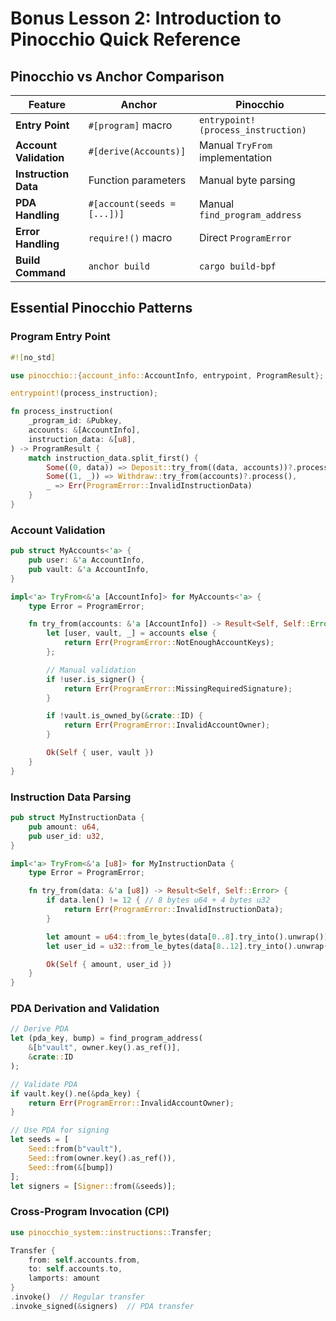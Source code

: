 # Bonus Lesson 2: Introduction to Pinocchio Quick Reference

## Pinocchio vs Anchor Comparison

| Feature | Anchor | Pinocchio |
|-------------|------------|---------------|
| **Entry Point** | `#[program]` macro | `entrypoint!(process_instruction)` |
| **Account Validation** | `#[derive(Accounts)]` | Manual `TryFrom` implementation |
| **Instruction Data** | Function parameters | Manual byte parsing |
| **PDA Handling** | `#[account(seeds = [...])]` | Manual `find_program_address` |
| **Error Handling** | `require!()` macro | Direct `ProgramError` |
| **Build Command** | `anchor build` | `cargo build-bpf` |

##  Essential Pinocchio Patterns

### **Program Entry Point**
```rust
#![no_std]

use pinocchio::{account_info::AccountInfo, entrypoint, ProgramResult};

entrypoint!(process_instruction);

fn process_instruction(
    _program_id: &Pubkey,
    accounts: &[AccountInfo],
    instruction_data: &[u8],
) -> ProgramResult {
    match instruction_data.split_first() {
        Some((0, data)) => Deposit::try_from((data, accounts))?.process(),
        Some((1, _)) => Withdraw::try_from(accounts)?.process(),
        _ => Err(ProgramError::InvalidInstructionData)
    }
}
```

### **Account Validation**
```rust
pub struct MyAccounts<'a> {
    pub user: &'a AccountInfo,
    pub vault: &'a AccountInfo,
}

impl<'a> TryFrom<&'a [AccountInfo]> for MyAccounts<'a> {
    type Error = ProgramError;

    fn try_from(accounts: &'a [AccountInfo]) -> Result<Self, Self::Error> {
        let [user, vault, _] = accounts else {
            return Err(ProgramError::NotEnoughAccountKeys);
        };

        // Manual validation
        if !user.is_signer() {
            return Err(ProgramError::MissingRequiredSignature);
        }

        if !vault.is_owned_by(&crate::ID) {
            return Err(ProgramError::InvalidAccountOwner);
        }

        Ok(Self { user, vault })
    }
}
```

### **Instruction Data Parsing**
```rust
pub struct MyInstructionData {
    pub amount: u64,
    pub user_id: u32,
}

impl<'a> TryFrom<&'a [u8]> for MyInstructionData {
    type Error = ProgramError;

    fn try_from(data: &'a [u8]) -> Result<Self, Self::Error> {
        if data.len() != 12 { // 8 bytes u64 + 4 bytes u32
            return Err(ProgramError::InvalidInstructionData);
        }

        let amount = u64::from_le_bytes(data[0..8].try_into().unwrap());
        let user_id = u32::from_le_bytes(data[8..12].try_into().unwrap());

        Ok(Self { amount, user_id })
    }
}
```

### **PDA Derivation and Validation**
```rust
// Derive PDA
let (pda_key, bump) = find_program_address(
    &[b"vault", owner.key().as_ref()], 
    &crate::ID
);

// Validate PDA
if vault.key().ne(&pda_key) {
    return Err(ProgramError::InvalidAccountOwner);
}

// Use PDA for signing
let seeds = [
    Seed::from(b"vault"),
    Seed::from(owner.key().as_ref()),
    Seed::from(&[bump])
];
let signers = [Signer::from(&seeds)];
```

### **Cross-Program Invocation (CPI)**
```rust
use pinocchio_system::instructions::Transfer;

Transfer {
    from: self.accounts.from,
    to: self.accounts.to,
    lamports: amount
}
.invoke()  // Regular transfer
.invoke_signed(&signers)  // PDA transfer
```